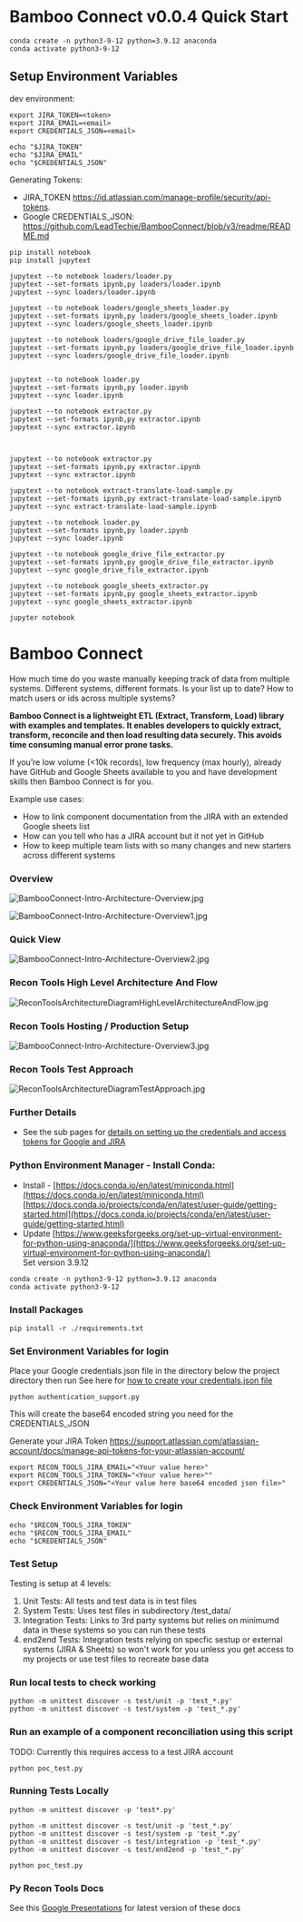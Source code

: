 # Bamboo Connect v0.0.4 Quick Start

```
conda create -n python3-9-12 python=3.9.12 anaconda  
conda activate python3-9-12  
```

## Setup Environment Variables

dev environment:

```
export JIRA_TOKEN=<token>
export JIRA_EMAIL=<email>
export CREDENTIALS_JSON=<email>

echo "$JIRA_TOKEN"
echo "$JIRA_EMAIL"
echo "$CREDENTIALS_JSON"
```

Generating Tokens:
- JIRA_TOKEN https://id.atlassian.com/manage-profile/security/api-tokens.
- Google CREDENTIALS_JSON: https://github.com/LeadTechie/BambooConnect/blob/v3/readme/README.md

```
pip install notebook
pip install jupytext
```

```
jupytext --to notebook loaders/loader.py
jupytext --set-formats ipynb,py loaders/loader.ipynb
jupytext --sync loaders/loader.ipynb

jupytext --to notebook loaders/google_sheets_loader.py
jupytext --set-formats ipynb,py loaders/google_sheets_loader.ipynb
jupytext --sync loaders/google_sheets_loader.ipynb

jupytext --to notebook loaders/google_drive_file_loader.py
jupytext --set-formats ipynb,py loaders/google_drive_file_loader.ipynb
jupytext --sync loaders/google_drive_file_loader.ipynb


jupytext --to notebook loader.py
jupytext --set-formats ipynb,py loader.ipynb
jupytext --sync loader.ipynb

jupytext --to notebook extractor.py
jupytext --set-formats ipynb,py extractor.ipynb
jupytext --sync extractor.ipynb



jupytext --to notebook extractor.py
jupytext --set-formats ipynb,py extractor.ipynb
jupytext --sync extractor.ipynb

jupytext --to notebook extract-translate-load-sample.py
jupytext --set-formats ipynb,py extract-translate-load-sample.ipynb
jupytext --sync extract-translate-load-sample.ipynb

jupytext --to notebook loader.py
jupytext --set-formats ipynb,py loader.ipynb
jupytext --sync loader.ipynb

jupytext --to notebook google_drive_file_extractor.py
jupytext --set-formats ipynb,py google_drive_file_extractor.ipynb
jupytext --sync google_drive_file_extractor.ipynb

jupytext --to notebook google_sheets_extractor.py
jupytext --set-formats ipynb,py google_sheets_extractor.ipynb
jupytext --sync google_sheets_extractor.ipynb

```


```
jupyter notebook
```




# Bamboo Connect

How much time do you waste manually keeping track of data from multiple systems. Different systems, different formats. Is your list up to date? How to match users or ids across multiple systems?

**Bamboo Connect is a lightweight ETL (Extract, Transform, Load) library with examples and templates. It enables developers to quickly extract, transform, reconcile and then load resulting data securely. This avoids time consuming manual error prone tasks.**

If you’re low volume (<10k records), low frequency (max hourly), already have GitHub and Google Sheets available to you and have development skills then Bamboo Connect is for you.

Example use cases:
- How to link component documentation from the JIRA with an extended Google sheets list
- How can you tell who has a JIRA account but it not yet in GitHub
- How to keep multiple team lists with so many changes and new starters across different systems


### Overview
![BambooConnect-Intro-Architecture-Overview.jpg](readme/BambooConnect-Intro-Architecture-Overview.jpg?raw=true)

![BambooConnect-Intro-Architecture-Overview1.jpg](readme/BambooConnect-Intro-Architecture-Overview1.jpg?raw=true)

### Quick View

![BambooConnect-Intro-Architecture-Overview2.jpg](readme/BambooConnect-Intro-Architecture-Overview2.jpg?raw=true)


### Recon Tools High Level Architecture And Flow
![ReconToolsArchitectureDiagramHighLevelArchitectureAndFlow.jpg](readme/ReconToolsArchitectureDiagramHighLevelArchitectureAndFlow.jpg?raw=true)

### Recon Tools Hosting / Production Setup
![BambooConnect-Intro-Architecture-Overview3.jpg](readme/BambooConnect-Intro-Architecture-Overview3.jpg?raw=true)


### Recon Tools Test Approach
![ReconToolsArchitectureDiagramTestApproach.jpg](readme/ReconToolsArchitectureDiagramTestApproach.jpg?raw=true)

### Further Details
- See the sub pages for [details on setting up the credentials and access tokens for Google and JIRA](readme/README.md)

### Python Environment Manager - Install Conda:  
- Install - [https://docs.conda.io/en/latest/miniconda.html](https://docs.conda.io/en/latest/miniconda.html)  
[https://docs.conda.io/projects/conda/en/latest/user-guide/getting-started.html](https://docs.conda.io/projects/conda/en/latest/user-guide/getting-started.html)  
- Update [https://www.geeksforgeeks.org/set-up-virtual-environment-for-python-using-anaconda/](https://www.geeksforgeeks.org/set-up-virtual-environment-for-python-using-anaconda/)  
Set version 3.9.12  

```
conda create -n python3-9-12 python=3.9.12 anaconda  
conda activate python3-9-12  
```

### Install Packages
```
pip install -r ./requirements.txt  
```

### Set Environment Variables for login
Place your Google credentials.json file in the directory below the project directory then run
See here for [how to create your credentials.json file](readme/credentials/README.md)
```
python authentication_support.py
```
This will create the base64 encoded string you need for the CREDENTIALS_JSON

Generate your JIRA Token https://support.atlassian.com/atlassian-account/docs/manage-api-tokens-for-your-atlassian-account/

```
export RECON_TOOLS_JIRA_EMAIL="<Your value here>"
export RECON_TOOLS_JIRA_TOKEN="<Your value here>""
export CREDENTIALS_JSON="<Your value here base64 encoded json file>"  
```

### Check Environment Variables for login
```
echo "$RECON_TOOLS_JIRA_TOKEN"  
echo "$RECON_TOOLS_JIRA_EMAIL"  
echo "$CREDENTIALS_JSON"
```

### Test Setup

Testing is setup at 4 levels:
1. Unit Tests: All tests and test data is in test files
2. System Tests: Uses test files in subdirectory /test_data/
3. Integration Tests: Links to 3rd party systems but relies on minimumd data in these systems so you can run these tests
4. end2end Tests: Integration tests relying on specfic sestup or external systems (JIRA & Sheets) so won't work for you unless you get access to my projects or use test files to recreate base data

### Run local tests to check working
```
python -m unittest discover -s test/unit -p 'test_*.py'
python -m unittest discover -s test/system -p 'test_*.py'
```

### Run an example of a component reconciliation using this script

TODO: Currently this requires access to a test JIRA account
```
python poc_test.py
```

### Running Tests Locally
```
python -m unittest discover -p 'test*.py'

python -m unittest discover -s test/unit -p 'test_*.py'
python -m unittest discover -s test/system -p 'test_*.py'
python -m unittest discover -s test/integration -p 'test_*.py'
python -m unittest discover -s test/end2end -p 'test_*.py'

python poc_test.py

```

### Py Recon Tools Docs

See this [Google Presentations](https://docs.google.com/presentation/d/1nKeGEwgP3xvYbnmz0WEcTWl8kNGfS48Pi-6drKdufVo/edit#slide=id.gf47d2de6cc_0_43) for latest version of these docs
